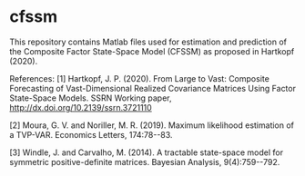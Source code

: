 # cfssm
This repository contains Matlab files used for estimation and prediction 
of the Composite Factor State-Space Model (CFSSM) as proposed in Hartkopf (2020).

References:
[1] Hartkopf, J. P. (2020). From Large to Vast: Composite Forecasting of 
      Vast-Dimensional Realized Covariance Matrices Using Factor State-Space 
      Models. SSRN Working paper, http://dx.doi.org/10.2139/ssrn.3721110

[2] Moura, G. V. and Noriller, M. R. (2019). Maximum likelihood estimation of a
      TVP-VAR. Economics Letters, 174:78--83.

[3] Windle, J. and Carvalho, M. (2014). A tractable state-space model for 
      symmetric positive-definite matrices. Bayesian Analysis, 9(4):759--792.

